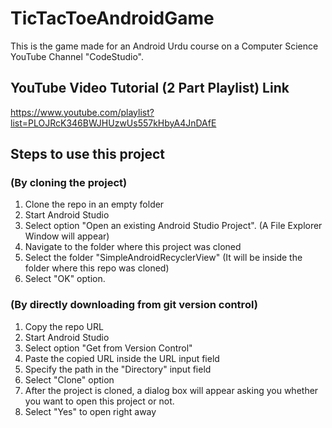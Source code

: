 # TicTacToeAndroidGame
This is the game made for an Android Urdu course on a Computer Science YouTube Channel "CodeStudio".

## YouTube Video Tutorial (2 Part Playlist) Link
https://www.youtube.com/playlist?list=PLOJRcK346BWJHUzwUs557kHbyA4JnDAfE

## Steps to use this project

### (By cloning the project)

1. Clone the repo in an empty folder
2. Start Android Studio
3. Select option "Open an existing Android Studio Project". (A File Explorer Window will appear)
4. Navigate to the folder where this project was cloned
5. Select the folder "SimpleAndroidRecyclerView" (It will be inside the folder where this repo was cloned)
6. Select "OK" option.

### (By directly downloading from git version control)

1. Copy the repo URL
2. Start Android Studio
3. Select option "Get from Version Control"
4. Paste the copied URL inside the URL input field
5. Specify the path in the "Directory" input field
6. Select "Clone" option
7. After the project is cloned, a dialog box will appear asking you whether you want to open this project or not.
8. Select "Yes" to open right away
